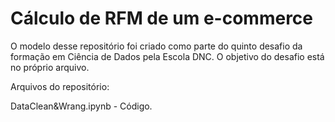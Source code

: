 # Cálculo de RFM de um e-commerce

O modelo desse repositório foi criado como parte do quinto desafio da formação em Ciência de Dados pela Escola DNC. O objetivo do desafio está no próprio arquivo.

Arquivos do repositório:

DataClean&Wrang.ipynb - Código.
